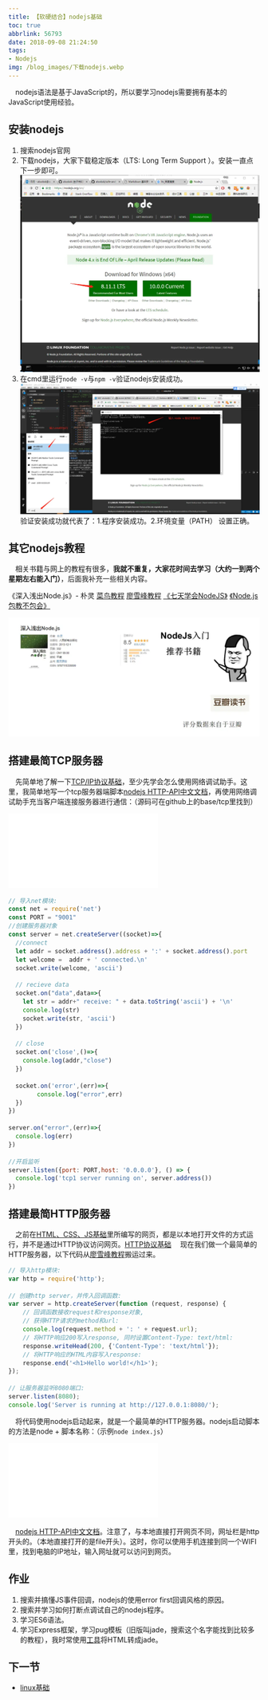 ```yaml
---
title: 【软硬结合】nodejs基础
toc: true
abbrlink: 56793
date: 2018-09-08 21:24:50
tags:
- Nodejs
img: /blog_images/下载nodejs.webp
---
```

&emsp;nodejs语法是基于JavaScript的，所以要学习nodejs需要拥有基本的JavaScript使用经验。

## 安装nodejs
1. 搜索nodejs官网
2. 下载nodejs，大家下载稳定版本（LTS: Long Term Support ）。安装一直点下一步即可。
![下载nodejs](/blog_images/下载nodejs.webp)
3. 在cmd里运行`node -v`与`npm -v`验证nodejs安装成功。
![验证nodejs安装成功](/blog_images/验证nodejs安装成功.webp)
验证安装成功就代表了：1.程序安装成功。2.环境变量（PATH） 设置正确。

## 其它nodejs教程
&emsp;相关书籍与网上的教程有很多，__我就不重复，大家花时间去学习（大约一到两个星期左右能入门）__，后面我补充一些相关内容。

《深入浅出Node.js》- 朴灵
[菜鸟教程](http://www.runoob.com/js/js-tutorial.html)
[廖雪峰教程](https://www.liaoxuefeng.com/wiki/001434446689867b27157e896e74d51a89c25cc8b43bdb3000)
[《七天学会NodeJS》](https://github.com/nqdeng/7-days-nodejs)
[《Node.js 包教不包会》](https://github.com/alsotang/node-lessons)

![nodejs入门](/blog_images/nodejs入门.webp)

## 搭建最简TCP服务器
&emsp;先简单地了解一下[TCP/IP协议基础](/posts/19508)，至少先学会怎么使用网络调试助手。这里，我简单地写一个tcp服务器端脚本[nodejs HTTP-API中文文档](http://nodejs.cn/api/net.html)，再使用网络调试助手充当客户端连接服务器进行通信：（源码可在github上的base/tcp里找到）

<iframe src="//player.bilibili.com/player.html?bvid=BV1Dp4y1t7hm&page=1" scrolling="no" border="0" frameborder="no" framespacing="0" allowfullscreen="true" class="bilibili-video"> </iframe>

```javascript
// 导入net模块:
const net = require('net')
const PORT = "9001"
//创建服务器对象
const server = net.createServer((socket)=>{
  //connect
  let addr = socket.address().address + ':' + socket.address().port
  let welcome =  addr + ' connected.\n'
  socket.write(welcome, 'ascii')

  // recieve data
  socket.on("data",data=>{
    let str = addr+" receive: " + data.toString('ascii') + '\n'
    console.log(str)
    socket.write(str, 'ascii')
  })

  // close
  socket.on('close',()=>{
    console.log(addr,"close")
  })

  socket.on('error',(err)=>{
		console.log("error",err)
  })
})

server.on("error",(err)=>{
  console.log(err)
})

//开启监听
server.listen({port: PORT,host: '0.0.0.0'}, () => {
  console.log('tcp1 server running on', server.address())
})
```

## 搭建最简HTTP服务器
&emsp;之前在[HTML、CSS、JS基础](/posts/54080)里所编写的网页，都是以本地打开文件的方式运行，并不是通过HTTP协议访问网页。[HTTP协议基础](/posts/34265)
&emsp;现在我们做一个最简单的HTTP服务器，以下代码从[廖雪峰教程](https://www.liaoxuefeng.com/wiki/001434446689867b27157e896e74d51a89c25cc8b43bdb3000/0014345015296018cac40c198b543fead5c549865b9bd4a000)搬运过来。
```javascript
// 导入http模块:
var http = require('http');

// 创建http server，并传入回调函数:
var server = http.createServer(function (request, response) {
    // 回调函数接收request和response对象,
    // 获得HTTP请求的method和url:
    console.log(request.method + ': ' + request.url);
    // 将HTTP响应200写入response, 同时设置Content-Type: text/html:
    response.writeHead(200, {'Content-Type': 'text/html'});
    // 将HTTP响应的HTML内容写入response:
    response.end('<h1>Hello world!</h1>');
});

// 让服务器监听8080端口:
server.listen(8080);
console.log('Server is running at http://127.0.0.1:8080/');
```
&emsp;将代码使用nodejs启动起来，就是一个最简单的HTTP服务器。nodejs启动脚本的方法是node + 脚本名称：（示例`node index.js`）

<iframe src="//player.bilibili.com/player.html?bvid=BV1zf4y1s7UV&page=1" scrolling="no" border="0" frameborder="no" framespacing="0" allowfullscreen="true" class="bilibili-video"> </iframe>

&emsp;[nodejs HTTP-API中文文档](http://nodejs.cn/api/http.html)。注意了，与本地直接打开网页不同，网址栏是http开头的。（本地直接打开的是file开头）。这时，你可以使用手机连接到同一个WIFI里，找到电脑的IP地址，输入网址就可以访问到网页。 


## 作业
1. 搜索并搞懂JS事件回调，nodejs的使用error first回调风格的原因。
2. 搜索并学习如何打断点调试自己的nodejs程序。
3. 学习ES6语法。
4. 学习Express框架，学习pug模板（旧版叫jade，搜索这个名字能找到比较多的教程），我时常使用[工具](https://html2jade.org/)将HTML转成jade。

## 下一节
- [linux基础](/posts/34982)